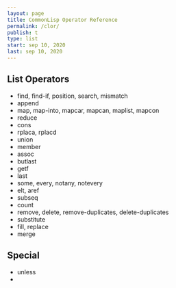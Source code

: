 ```yaml
---
layout: page
title: CommonLisp Operator Reference
permalink: /clor/
publish: t
type: list
start: sep 10, 2020
last: sep 10, 2020
---
```


## List Operators
- find, find-if, position, search, mismatch
- append
- map, map-into, mapcar, mapcan, maplist, mapcon
- reduce
- cons
- rplaca, rplacd
- union
- member
- assoc
- butlast
- getf
- last
- some, every, notany, notevery
- elt, aref
- subseq
- count
- remove, delete, remove-duplicates, delete-duplicates
- substitute
- fill, replace
- merge

## Special
- unless
- 